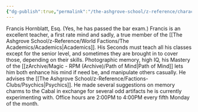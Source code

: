 ```yaml
---
{"dg-publish":true,"permalink":"/the-ashgrove-school/z-reference/characters/masters/francis-hornblatt-esq/"}
---
```


Francis Hornblatt, Esq. (Yes, he has passed the bar exam.) Francis is an excellent teacher, a first rate mind and sadly, a true member of the [[The Ashgrove School/z-Reference/World Factions/The Academics/Academics\|Academics]]. His Seconds must teach all his classes except for the senior level, and sometimes they are brought in to cover those, depending on their skills. Photographic memory, high IQ, his Mastery of the [[zArchive/Magic - RPM (Archive)/Path of Mind\|Path of Mind]] lets him both enhance his mind if need be, and manipulate others casually. He advises the [[The Ashgrove School/z-Reference/Factions-Clubs/Psychics\|Psychics]]. He made several suggestions on memory charms to the Cabal in exchange for several odd artifacts he is currently experimenting with. Office hours are 2:00PM to 4:00PM every fifth Monday of the month.